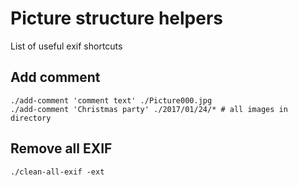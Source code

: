 # Picture structure helpers

List of useful exif shortcuts


## Add comment

```
./add-comment 'comment text' ./Picture000.jpg
./add-comment 'Christmas party' ./2017/01/24/* # all images in directory
```

## Remove all EXIF

```
./clean-all-exif -ext
```
